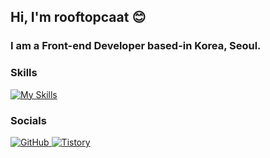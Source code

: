 ## Hi, I'm rooftopcaat :blush:

### I am a Front-end Developer based-in Korea, Seoul.

### Skills 

[![My Skills](https://skillicons.dev/icons?i=html,css,js,react)](https://skillicons.dev)

### Socials

<a href = "https://github.com/rooftopcaat"><img alt="GitHub" src ="https://img.shields.io/badge/GitHub-181717.svg?&style=for-the-badge&logo=GitHub&logoColor=white"/>
</a> <a href = "https://bejungongjascodingnote.tistory.com/"> <img alt="Tistory" src ="https://img.shields.io/badge/Tistory-orange.svg?&style=for-the-badge"/></a>
